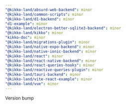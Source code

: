 ```yaml
---
"@kikko-land/absurd-web-backend": minor
"@kikko-land/common-scripts": minor
"@kikko-land/d1-backend": minor
"d1-example": minor
"@kikko-land/electron-better-sqlite3-backend": minor
"@kikko-land/kikko": minor
"kikko-doc": minor
"@kikko-land/migrations-plugin": minor
"@kikko-land/native-expo-backend": minor
"@kikko-land/native-ionic-backend": minor
"@kikko-land/react": minor
"@kikko-land/react-native-backend": minor
"@kikko-land/react-queries-hooks": minor
"@kikko-land/reactive-queries-plugin": minor
"@kikko-land/tauri-backend": minor
"@kikko-land/vite-react-example": minor
"@kikko-land/vue": minor
---
```


Version bump
